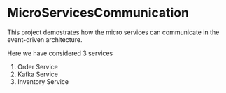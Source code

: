 # MicroServicesCommunication
 
This project demostrates how the micro services can communicate in the event-driven architecture.

Here we have considered 3 services
1. Order Service
2. Kafka Service
3. Inventory Service
